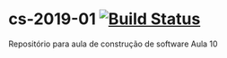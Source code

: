 # cs-2019-01 [![Build Status](https://travis-ci.org/CauaRebelo/cs-2019-01.svg?branch=master)](https://travis-ci.org/CauaRebelo/cs-2019-01)
Repositório para aula de construção de software
Aula 10
